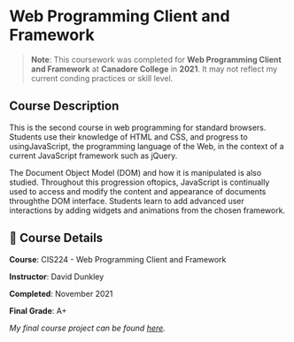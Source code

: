 # Web Programming Client and Framework
> **Note**: This coursework was completed for **Web Programming Client and Framework** at **Canadore College** in **2021**. It may not reflect my current conding practices or skill level.

## Course Description
This is the second course in web programming for standard browsers. Students use their knowledge of HTML and CSS, and progress to usingJavaScript, the programming language of the Web, in the context of a current JavaScript framework such as jQuery.

The Document Object Model (DOM) and how it is manipulated is also studied. Throughout this progression oftopics, JavaScript is continually used to access and modify the content and appearance of documents throughthe DOM interface. Students learn to add advanced user interactions by adding widgets and animations from the chosen framework.

## 📅 Course Details
**Course**: CIS224 - Web Programming Client and Framework

**Instructor**: David Dunkley

**Completed**: November 2021

**Final Grade**: A+

_My final course project can be found [here](https://github.com/apaquette/Battle-Arena)._
